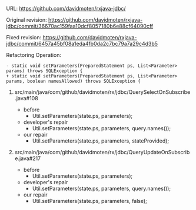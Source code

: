 URL: https://github.com/davidmoten/rxjava-jdbc/

Original revision: https://github.com/davidmoten/rxjava-jdbc/commit/36670ac159faa10dcf8057180b6e88cf64090cff

Fixed revision: https://github.com/davidmoten/rxjava-jdbc/commit/6457a45bf08a1eda4fb0da2c7bc79a7a29c4d3b5

Refactoring Operation:
```
- static void setParameters(PreparedStatement ps, List<Parameter> params) throws SQLException {
+ static void setParameters(PreparedStatement ps, List<Parameter> params, boolean namesAllowed) throws SQLException {
```

1. src/main/java/com/github/davidmoten/rx/jdbc/QuerySelectOnSubscribe.java#108
    - before
       - Util.setParameters(state.ps, parameters);
    - developer's repair
       - Util.setParameters(state.ps, parameters, query.names());
    - our repair 
       - Util.setParameters(state.ps, parameters, stateProvided);

2. src/main/java/com/github/davidmoten/rx/jdbc/QueryUpdateOnSubscribe.java#217
    - before
       - Util.setParameters(state.ps, parameters);
    - developer's repair
       - Util.setParameters(state.ps, parameters, query.names());
    - our repair 
       - Util.setParameters(state.ps, parameters, false);
